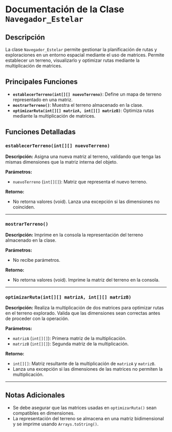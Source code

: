 # Documentación de la Clase `Navegador_Estelar`

## Descripción
La clase `Navegador_Estelar` permite gestionar la planificación de rutas y exploraciones en un entorno espacial mediante el uso de matrices. Permite establecer un terreno, visualizarlo y optimizar rutas mediante la multiplicación de matrices.

## Principales Funciones

- **`establecerTerreno(int[][] nuevoTerreno)`**: Define un mapa de terreno representado en una matriz.
- **`mostrarTerreno()`**: Muestra el terreno almacenado en la clase.
- **`optimizarRuta(int[][] matrizA, int[][] matrizB)`**: Optimiza rutas mediante la multiplicación de matrices.

## Funciones Detalladas

### `establecerTerreno(int[][] nuevoTerreno)`
**Descripción:**
Asigna una nueva matriz al terreno, validando que tenga las mismas dimensiones que la matriz interna del objeto.

**Parámetros:**
- `nuevoTerreno` (`int[][]`): Matriz que representa el nuevo terreno.

**Retorno:**
- No retorna valores (void). Lanza una excepción si las dimensiones no coinciden.

---

### `mostrarTerreno()`
**Descripción:**
Imprime en la consola la representación del terreno almacenado en la clase.

**Parámetros:**
- No recibe parámetros.

**Retorno:**
- No retorna valores (void). Imprime la matriz del terreno en la consola.

---

### `optimizarRuta(int[][] matrizA, int[][] matrizB)`
**Descripción:**
Realiza la multiplicación de dos matrices para optimizar rutas en el terreno explorado. Valida que las dimensiones sean correctas antes de proceder con la operación.

**Parámetros:**
- `matrizA` (`int[][]`): Primera matriz de la multiplicación.
- `matrizB` (`int[][]`): Segunda matriz de la multiplicación.

**Retorno:**
- `int[][]`: Matriz resultante de la multiplicación de `matrizA` y `matrizB`.
- Lanza una excepción si las dimensiones de las matrices no permiten la multiplicación.

---

## Notas Adicionales
- Se debe asegurar que las matrices usadas en `optimizarRuta()` sean compatibles en dimensiones.
- La representación del terreno se almacena en una matriz bidimensional y se imprime usando `Arrays.toString()`.
